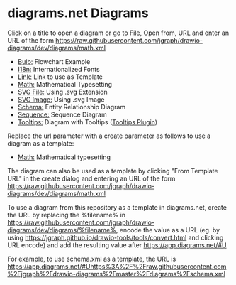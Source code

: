 # diagrams.net Diagrams

Click on a title to open a diagram or go to File, Open from, URL and enter an URL of the form 
https://raw.githubusercontent.com/jgraph/drawio-diagrams/dev/diagrams/math.xml

* <a href="https://app.diagrams.net/#Uhttps%3A%2F%2Fraw.githubusercontent.com%2Fjgraph%2Fdrawio-diagrams%2Fmaster%2Fdiagrams%2Fbulb.xml" target="_blank">Bulb:</a> Flowchart Example
* <a href="https://app.diagrams.net/#Uhttps%3A%2F%2Fraw.githubusercontent.com%2Fjgraph%2Fdrawio-diagrams%2Fmaster%2Fdiagrams%2Fi18n.xml" target="_blank">I18n:</a> Internationalized Fonts
* <a href="https://app.diagrams.net/#Uhttps%3A%2F%2Fraw.githubusercontent.com%2Fjgraph%2Fdrawio-diagrams%2Fmaster%2Fdiagrams%2Flink.xml" target="_blank">Link:</a> Link to use as Template
* <a href="https://app.diagrams.net/#Uhttps%3A%2F%2Fraw.githubusercontent.com%2Fjgraph%2Fdrawio-diagrams%2Fmaster%2Fdiagrams%2Fmath.xml" target="_blank">Math:</a> Mathematical Typesetting
* <a href="https://app.diagrams.net/#Uhttps%3A%2F%2Fraw.githubusercontent.com%2Fjgraph%2Fdrawio-diagrams%2Fmaster%2Fdiagrams%2Fsvgfile.svg" target="_blank">SVG File:</a> Using .svg Extension
* <a href="https://app.diagrams.net/#Uhttps%3A%2F%2Fraw.githubusercontent.com%2Fjgraph%2Fdrawio-diagrams%2Fmaster%2Fdiagrams%2Fsvgimage.xml" target="_blank">SVG Image:</a> Using .svg Image
* <a href="https://app.diagrams.net/#Uhttps%3A%2F%2Fraw.githubusercontent.com%2Fjgraph%2Fdrawio-diagrams%2Fmaster%2Fdiagrams%2Fschema.xml" target="_blank">Schema:</a> Entity Relationship Diagram
* <a href="https://app.diagrams.net/#Uhttps%3A%2F%2Fraw.githubusercontent.com%2Fjgraph%2Fdrawio-diagrams%2Fmaster%2Fdiagrams%2Fsequence.xml" target="_blank">Sequence:</a> Sequence Diagram
* <a href="https://app.diagrams.net/#Uhttps%3A%2F%2Fraw.githubusercontent.com%2Fjgraph%2Fdrawio-diagrams%2Fmaster%2Fdiagrams%2Ftooltips.xml" target="_blank">Tooltips:</a> Diagram with Tooltips (<a href="https://app.diagrams.net/?p=tips&lightbox=1&edit=_blank#Uhttps%3A%2F%2Fraw.githubusercontent.com%2Fjgraph%2Fdrawio-diagrams%2Fmaster%2Fdiagrams%2Ftooltips.xml" target="_blank">Tooltips Plugin</a>)

Replace the url parameter with a create parameter as follows to use a diagram as a template:

* <a href="https://app.diagrams.net/?create=https%3A%2F%2Fraw.githubusercontent.com%2Fjgraph%2Fdrawio-diagrams%2Fmaster%2Fdiagrams%2Fmath.xml" target="_blank">Math:</a> Mathematical typesetting

The diagram can also be used as a template by clicking "From Template URL" in the create dialog and entering an URL of the form https://raw.githubusercontent.com/jgraph/drawio-diagrams/dev/diagrams/math.xml

To use a diagram from this repository as a template in diagrams.net, create the URL by replacing the %filename% in https://raw.githubusercontent.com/jgraph/drawio-diagrams/dev/diagrams/%filename%, encode the value as a URL (eg. by using https://jgraph.github.io/drawio-tools/tools/convert.html and clicking URL encode) and add the resulting value after https://app.diagrams.net/#U

For example, to use schema.xml as a template, the URL is https://app.diagrams.net/#Uhttps%3A%2F%2Fraw.githubusercontent.com%2Fjgraph%2Fdrawio-diagrams%2Fmaster%2Fdiagrams%2Fschema.xml
